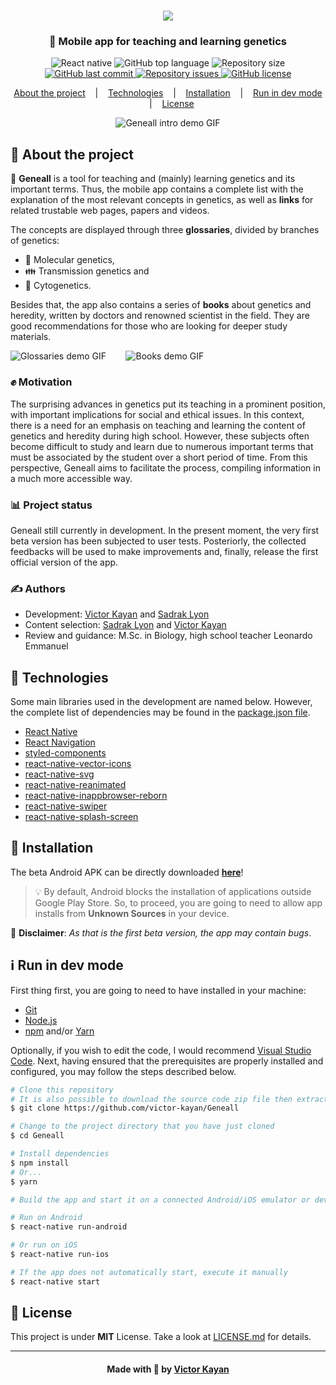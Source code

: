 <h1 align="center">
  <img src="https://res.cloudinary.com/victorkayan/image/upload/c_scale,q_90,w_311/v1592612867/geneall-logo_gpbxjx.png" />
</h1>

<h3 align="center">
  🧬 Mobile app for teaching and learning genetics
</h3>

<p align="center">
  <img alt="React native" src="https://img.shields.io/badge/framework-react%20native-4fb7d1?logo=react">

  <img alt="GitHub top language" src="https://img.shields.io/github/languages/top/victor-kayan/Geneall.svg">

  <img alt="Repository size" src="https://img.shields.io/github/repo-size/victor-kayan/Geneall.svg">

  <a href="https://github.com/victor-kayan/Geneall/commits/master">
    <img alt="GitHub last commit" src="https://img.shields.io/github/last-commit/victor-kayan/Geneall.svg">
  </a>

  <a href="https://github.com/victor-kayan/Geneall/issues">
    <img alt="Repository issues" src="https://img.shields.io/github/issues/victor-kayan/Geneall.svg">
  </a>

  <a href="https://github.com/victor-kayan/Geneall/blob/master/LICENSE.md">
    <img alt="GitHub license" src="https://img.shields.io/github/license/victor-kayan/Geneall">
  </a>
</p>

<p align="center">
  <a href="#pushpin-about-the-project">About the project</a>
  &nbsp;&nbsp;&nbsp;|&nbsp;&nbsp;&nbsp;
  <a href="#rocket-technologies">Technologies</a>
  &nbsp;&nbsp;&nbsp;|&nbsp;&nbsp;&nbsp;
  <a href="#tada-installation">Installation</a>
  &nbsp;&nbsp;&nbsp;|&nbsp;&nbsp;&nbsp;
  <a href="#information_source-run-in-dev-mode">Run in dev mode</a>
  &nbsp;&nbsp;&nbsp;|&nbsp;&nbsp;&nbsp;
  <a href="#memo-license">License</a>
</p>

<p align="center">
  <img alt="Geneall intro demo GIF" src="https://res.cloudinary.com/victorkayan/image/upload/v1592795204/geneall-intro-demo_rb0zuj.gif">
</p>

## :pushpin: About the project
🧬 **Geneall** is a tool for teaching and (mainly) learning genetics and its important terms. Thus, the mobile app contains a complete list with the explanation of the most relevant concepts in genetics, as well as **links** for related trustable web pages, papers and videos.

The concepts are displayed through three **glossaries**, divided by branches of genetics:
- 🧪 Molecular genetics,
- :family: Transmission genetics and
- 🔬 Cytogenetics.

Besides that, the app also contains a series of **books** about genetics and heredity, written by doctors and renowned scientist in the field. They are good recommendations for those who are looking for deeper study materials.

<p>
  <img alt="Glossaries demo GIF" src="https://res.cloudinary.com/victorkayan/image/upload/v1592796224/geneall-glossaries-demo_fucvds.gif">
  &nbsp;&nbsp;&nbsp;&nbsp;&nbsp;&nbsp;
  <img alt="Books demo GIF" src="https://res.cloudinary.com/victorkayan/image/upload/v1592796901/geneall-books-demo_e8eryh.gif">
</p>

### :fist: Motivation
The surprising advances in genetics put its teaching in a prominent position, with important implications for social and ethical issues. In this context, there is a need for an emphasis on teaching and learning the content of genetics and heredity during high school. However, these subjects often become difficult to study and learn due to numerous important terms that must be associated by the student over a short period of time. From this perspective, Geneall aims to facilitate the process, compiling information in a much more accessible way.

### :bar_chart: Project status 
Geneall still currently in development. In the present moment, the very first beta version has been subjected to user tests. Posteriorly, the collected feedbacks will be used to make improvements and, finally, release the first official version of the app.

### ✍️ Authors
- Development: [Victor Kayan](https://github.com/victor-kayan) and [Sadrak Lyon](https://github.com/slyonn)
- Content selection: [Sadrak Lyon](https://github.com/slyonn) and [Victor Kayan](https://github.com/victor-kayan)
- <div style="display: inline">Review and guidance: M.Sc. in Biology, high school teacher Leonardo Emmanuel</div>

## :rocket: Technologies
Some main libraries used in the development are named below. However, the complete list of dependencies may be found in the [package.json file](https://github.com/victor-kayan/Geneall/blob/master/package.json).

- [React Native](https://reactnative.dev/)
- [React Navigation](https://reactnavigation.org/)
- [styled-components](https://styled-components.com/)
- [react-native-vector-icons](https://github.com/oblador/react-native-vector-icons)
- [react-native-svg](https://github.com/react-native-community/react-native-svg)
- [react-native-reanimated](https://github.com/software-mansion/react-native-reanimated)
- [react-native-inappbrowser-reborn](https://github.com/proyecto26/react-native-inappbrowser)
- [react-native-swiper](https://github.com/leecade/react-native-swiper)
- [react-native-splash-screen](https://github.com/crazycodeboy/react-native-splash-screen)

## :tada: Installation
The beta Android APK can be directly downloaded [**here**](https://drive.google.com/file/d/1tpkQPPqpZnS6LB5eeDUtITC3qx-1EZIq/view?usp=sharing)!

> :bulb: By default, Android blocks the installation of applications outside Google Play Store. So, to proceed, you are going to need to allow app installs from **Unknown Sources** in your device.

:construction: **Disclaimer**: _As that is the first beta version, the app may contain bugs_.

## :information_source: Run in dev mode
First thing first, you are going to need to have installed in your machine: 
- [Git](https://git-scm.com/)
- [Node.js](https://nodejs.org)
- [npm](https://www.npmjs.com/) and/or [Yarn](https://yarnpkg.com/)

Optionally, if you wish to edit the code, I would recommend [Visual Studio Code](https://code.visualstudio.com/). Next, having ensured that the prerequisites are properly installed and configured, you may follow the steps described below.

```bash
# Clone this repository
# It is also possible to download the source code zip file then extract it
$ git clone https://github.com/victor-kayan/Geneall

# Change to the project directory that you have just cloned
$ cd Geneall

# Install dependencies
$ npm install
# Or...
$ yarn

# Build the app and start it on a connected Android/iOS emulator or device

# Run on Android
$ react-native run-android

# Or run on iOS
$ react-native run-ios

# If the app does not automatically start, execute it manually
$ react-native start
```

## :memo: License
This project is under **MIT** License. Take a look at [LICENSE.md](https://github.com/victor-kayan/Geneall/blob/master/LICENSE.md) for details.

---

<h4 align="center">
  Made with 💙 by <a href="https://github.com/victor-kayan" target="_blank">Victor Kayan</a>
<h4>